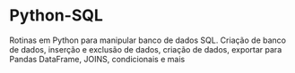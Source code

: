 # Python-SQL
Rotinas em Python para manipular banco de dados SQL. Criação de banco de dados, inserção e exclusão de dados, criação de dados, exportar para Pandas DataFrame, JOINS, condicionais e mais
